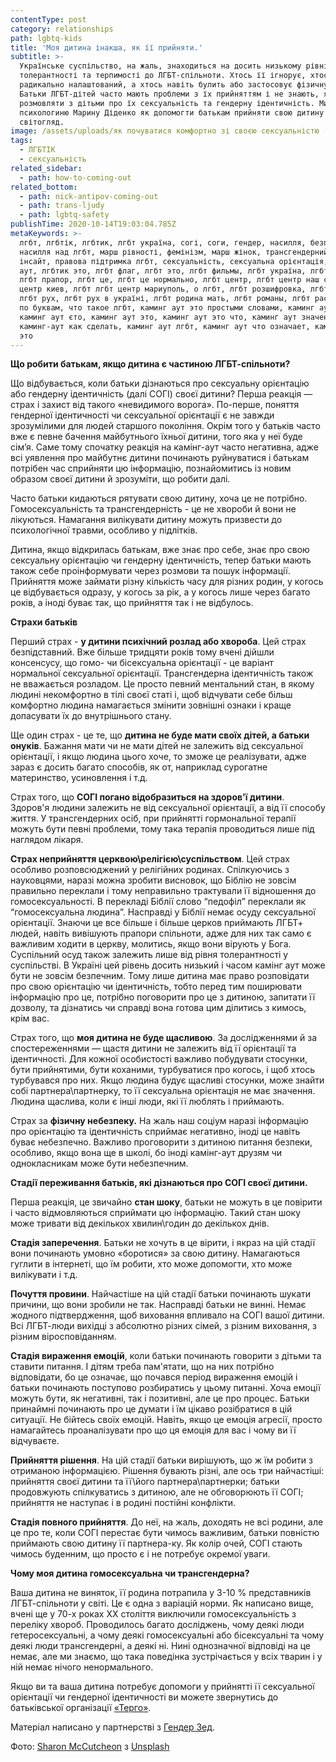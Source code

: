 ```yaml
---
contentType: post
category: relationships
path: lgbtq-kids
title: 'Моя дитина інакша, як її прийняти.'
subtitle: >-
  Українське суспільство, на жаль, знаходиться на досить низькому рівні
  толерантності та терпимості до ЛГБТ-спільноти. Хтось її ігнорує, хтось
  радикально налаштований, а хтось навіть булить або застосовує фізичну силу.
  Батьки ЛГБТ-дітей часто мають проблеми з їх прийняттям і не знають, як
  розмовляти з дітьми про їх сексуальність та гендерну ідентичність. Ми запитали
  психологиню Марину Діденко як допомогти батькам прийняти свою дитину та її
  світогляд. 
image: /assets/uploads/як почуватися комфортно зі своєю сексуальністю (3).png
tags:
  - ЛГБТІК
  - сексуальність
related_sidebar:
  - path: how-to-coming-out
related_bottom:
  - path: nick-antipov-coming-out
  - path: trans-ljudy
  - path: lgbtq-safety
publishTime: 2020-10-14T19:03:04.785Z
metaKeywords: >-
  лгбт, лгбтік, лгбтик, лгбт україна, согі, соги, гендер, насилля, безпека,
  насилля над лгбт, марш рівності, фемінізм, марш жінок, трансгендерний марш,
  інсайт, правова підтримка лгбт, сексуальність, сексуальна орієнтація, камінг
  аут, лгбтик это, лгбт флаг, лгбт это, лгбт фильмы, лгбт україна, лгбт флаги,
  лгбт прапор, лгбт це, лгбт це нормально, лгбт центр, лгбт центр наш світ, лгбт
  центр киев, лгбт лгбт центр мариуполь, о лгбт, лгбт розшифровка, лгбт рівне,
  лгбт рух, лгбт рух в україні, лгбт родина мать, лгбт романы, лгбт расшифровка
  по буквам, что такое лгбт, каминг аут это простыми словами, каминг аут це,
  каминг аут єто, каминг аут это, каминг аут это что, каминг аут значение,
  каминг-аут как сделать, каминг аут лгбт, каминг аут что означает, каминг аут
  это
---
```

<!--StartFragment-->

**Що робити батькам, якщо дитина є частиною ЛГБТ-спільноти?**

Що відбувається, коли батьки дізнаються про сексуальну орієнтацію або гендерну ідентичність (далі СОГІ) своєї дитини? Перша реакція — страх і захист від такого «невидимого ворога». По-перше, поняття гендерної ідентичності чи сексуальної орієнтації є не завжди зрозумілими для людей старшого покоління. Окрім того у батьків часто вже є певне бачення майбутнього їхньої дитини, того яка у неї буде сім’я. Саме тому спочатку реакція на камінг-аут часто негативна, адже всі уявлення про майбутнє дитини починають руйнуватися і батькам потрібен час сприйняти цю інформацію, познайомитись із новим образом своєї дитини й зрозуміти, що робити далі.

Часто батьки кидаються рятувати свою дитину, хоча це не потрібно. Гомосексуальність та трансгендерність - це не хвороби й вони не лікуються. Намагання вилікувати дитину можуть призвести до психологічної травми, особливо у підлітків.

Дитина, якщо відкрилась батькам, вже знає про себе, знає про свою сексуальну орієнтацію чи гендерну ідентичність, тепер батьки мають також себе проінформувати через розмови та пошук інформації. Прийняття може займати різну кількість часу для різних родин, у когось це відбувається одразу, у когось за рік, а у когось лише через багато років, а іноді буває так, що прийняття так і не відбулось.

**Страхи батьків**

Перший страх - **у дитини психічний розлад або хвороба**. Цей страх безпідставний. Вже більше тридцяти років тому вчені дійшли консенсусу, що гомо- чи бісексуальна орієнтації - це варіант нормальної сексуальної орієнтації. Трансгендерна ідентичність також не вважається розладом. Це просто певний ментальний стан, в якому людині некомфортно в тілі своєї статі і, щоб відчувати себе більш комфортно людина намагається змінити зовнішні ознаки і краще допасувати їх до внутрішнього стану.

Ще один страх - це те, що **дитина не буде мати своїх дітей, а батьки онуків**. Бажання мати чи не мати дітей не залежить від сексуальної орієнтації, і якщо людина цього хоче, то зможе це реалізувати, адже зараз є досить багато способів, як от, наприклад сурогатне материнство, усиновлення і т.д.

Страх того, що **СОГІ погано відобразиться на здоров'ї дитини**. Здоров'я людини залежить не від сексуальної орієнтації, а від її способу життя. У трансгендерних осіб, при прийнятті гормональної терапії можуть бути певні проблеми, тому така терапія проводиться лише під наглядом лікаря.

**Страх неприйняття церквою\релігією\суспільством**. Цей страх особливо розповсюджений у релігійних родинах. Спілкуючись з науковцями, наразі можна зробити висновок, що Біблію не зовсім правильно переклали і тому неправильно трактували її відношення до гомосексуальності. В перекладі Біблії слово “педофіл” переклали як “гомосексуальна людина”. Насправді у Біблії немає осуду сексуальної орієнтації. Знаючи це все більше і більше церков приймають ЛГБТ+ людей, навіть вивішують прапори спільноти, адже для них так само є важливим ходити в церкву, молитись, якщо вони вірують у Бога. Суспільний осуд також залежить лише від рівня толерантності у суспільстві. В Україні цей рівень досить низький і часом камінг аут може бути не зовсім безпечним. Тому лише дитина має право розповідати про свою орієнтацію чи ідентичність, тобто перед тим поширювати інформацію про це, потрібно поговорити про це з дитиною, запитати її дозволу, та дізнатись чи справді вона готова цим ділитись з кимось, крім вас.

Страх того, що **моя дитина не буде щасливою**. За дослідженнями й за спостереженнями — щастя дитини не залежить від її орієнтації та ідентичності. Для кожної особистості важливо побудувати стосунки, бути прийнятими, бути коханими, турбуватися про когось, і щоб хтось турбувався про них. Якщо людина будує щасливі стосунки, може знайти собі партнера\партнерку, то її сексуальна орієнтація не має значення. Людина щаслива, коли є інші люди, які її люблять і приймають.

Страх за **фізичну небезпеку.** На жаль наш соціум наразі інформацію про орієнтацію та ідентичність сприймає негативно, іноді це навіть буває небезпечно. Важливо проговорити з дитиною питання безпеки, особливо, якщо вона ще в школі, бо іноді камінг-аут друзям чи однокласникам може бути небезпечним.

**Стадії переживання батьків, які дізнаються про СОГІ своєї дитини.**

Перша реакція, це звичайно **стан шоку**, батьки не можуть в це повірити і часто відмовляються сприймати цю інформацію. Такий стан шоку може тривати від декількох хвилин\годин до декількох днів.

**Стадія заперечення**. Батьки не хочуть в це вірити, і якраз на цій стадії вони починають умовно «боротися» за свою дитину. Намагаються гуглити в інтернеті, що їм робити, хто може допомогти, хто може вилікувати і т.д.

**Почуття провини**. Найчастіше на цій стадії батьки починають шукати причини, що вони зробили не так. Насправді батьки не винні. Немає жодного підтвердження, щоб виховання впливало на СОГІ вашої дитини. Всі ЛГБТ-люди вихідці з абсолютно різних сімей, з різним виховання, з різним віросповіданням.

**Стадія вираження емоцій**, коли батьки починають говорити з дітьми та ставити питання. І дітям треба пам'ятати, що на них потрібно відповідати, бо це означає, що почався період вираження емоцій і батьки починають поступово розбиратись у цьому питанні. Хоча емоції можуть бути, як негативні, так і позитивні, але це про процес. Батьки принаймні починають про це думати і їм цікаво розібратися в цій ситуації. Не бійтесь своїх емоцій. Навіть, якщо це емоція агресії, просто намагайтесь проаналізувати про що ця емоція для вас і чому ви її відчуваєте.

**Прийняття рішення**. На цій стадії батьки вирішують, що ж їм робити з отриманою інформацією. Рішення бувають різні, але ось три найчастіші: прийняття своєї дитини та її\його партнера\партнерки; батьки продовжують спілкуватись з дитиною, але не обговорюють її СОГІ; прийняття не наступає і в родині постійні конфлікти.

**Стадія повного прийняття**. До неї, на жаль, доходять не всі родини, але це про те, коли СОГІ перестає бути чимось важливим, батьки повністю приймають свою дитину її партнера-ку. Як колір очей, СОГІ стають чимось буденним, що просто є і не потребує окремої уваги.

**Чому моя дитина гомосексуальна чи трансгендерна?**

Ваша дитина не виняток, її родина потрапила у 3-10 % представників ЛГБТ-спільноти у світі. Це є одна з варіацій норми. Як написано вище, вчені ще у 70-х роках ХХ століття виключили гомосексуальність з переліку хвороб. Проводилось багато досліджень, чому деякі люди гетеросексуальні, а чому деякі гомосексуальні або бісексуальні та чому деякі люди трансгендерні, а деякі ні. Нині однозначної відповіді на це немає, але ми знаємо, що така поведінка зустрічається у всіх тварин і у ній немає нічого ненормального.

Якщо ви та ваша дитина потребує допомоги у прийнятті її сексуальної орієнтації чи гендерної ідентичності ви можете звернутись до батьківської організації [«Терго»](https://tergo.org.ua/).

<!--StartFragment-->

Матеріал написано у партнерстві з [](https://genderz.org.ua/)[Гендер Зед](https://genderz.org.ua/).

 <!--StartFragment-->

Фото: [Sharon McCutcheon](https://unsplash.com/@sharonmccutcheon?utm_source=unsplash&utm_medium=referral&utm_content=creditCopyText) з [Unsplash](https://unsplash.com/s/photos/lgbt-parents?utm_source=unsplash&utm_medium=referral&utm_content=creditCopyText)

<!--EndFragment-->

<!--EndFragment-->

<!--EndFragment-->
